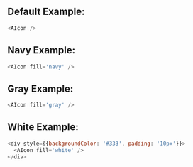 ## Default Example:
```js
<AIcon />
```

## Navy Example:
```js
<AIcon fill='navy' />
```

## Gray Example:
```js
<AIcon fill='gray' />
```

## White Example:
```js
<div style={{backgroundColor: '#333', padding: '10px'}}>
  <AIcon fill='white' />
</div>
```
